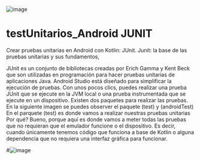 ![image](https://user-images.githubusercontent.com/55001756/152684243-f948e17e-a911-446c-b623-556121ebb6a9.png)


# testUnitarios_Android JUNIT
Crear pruebas unitarias en Android con Kotlin: JUnit.
 Junit: la base de las pruebas unitarias y sus fundamentos,


JUnit es un conjunto de bibliotecas creadas por Erich Gamma y Kent Beck que son utilizadas en programación para hacer pruebas unitarias de aplicaciones Java.
Android Studio está diseñado para simplificar la ejecución de pruebas. Con unos pocos clics, puedes realizar una prueba JUnit que se ejecute en la JVM local o una prueba instrumentada que se ejecute en un dispositivo.
Existen dos paquetes para realizar las pruebas.
En la siguiente imagen se puedes observer el paquete (test) y (androidTest)
En el parquete (test) es donde vamos a realizar nuestras pruebas unitarias
Por qué?
Bueno, porque aquí es donde vamos a meter todas las pruebas que no requieran que el emulador funcione o el dispositivo.
Es decir, cuando únicamente tenemos código que funciona a base de Kotlin o alguna dependencia que no requiera una interfaz gráfica para funcionar.

#![image](https://user-images.githubusercontent.com/55001756/152684115-f953bd7c-4e5d-4729-80ae-aa42d25f9fa6.png)


